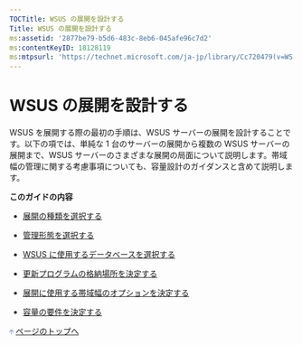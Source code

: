 ```yaml
---
TOCTitle: WSUS の展開を設計する
Title: WSUS の展開を設計する
ms:assetid: '2877be79-b5d6-483c-8eb6-045afe96c7d2'
ms:contentKeyID: 18128119
ms:mtpsurl: 'https://technet.microsoft.com/ja-jp/library/Cc720479(v=WS.10)'
---
```


WSUS の展開を設計する
=====================

WSUS を展開する際の最初の手順は、WSUS サーバーの展開を設計することです。以下の項では、単純な 1 台のサーバーの展開から複数の WSUS サーバーの展開まで、WSUS サーバーのさまざまな展開の局面について説明します。帯域幅の管理に関する考慮事項についても、容量設計のガイダンスと含めて説明します。

**このガイドの内容**

-   [展開の種類を選択する](https://www.microsoft.com/japan/technet/prodtechnol/windowsserver2003/library/wsus/wsusdeploymentguidetc/bc61fb16-13d4-4b3e-b547-fae6a0d5b7bc.mspx)

-   [管理形態を選択する](https://www.microsoft.com/japan/technet/prodtechnol/windowsserver2003/library/wsus/wsusdeploymentguidetc/c18ab8e3-b76d-46a8-84e6-b46adb778098.mspx)

-   [WSUS に使用するデータベースを選択する](https://www.microsoft.com/japan/technet/prodtechnol/windowsserver2003/library/wsus/wsusdeploymentguidetc/86b1e90d-307d-4b35-88a1-84baccd1ff63.mspx)

-   [更新プログラムの格納場所を決定する](https://www.microsoft.com/japan/technet/prodtechnol/windowsserver2003/library/wsus/wsusdeploymentguidetc/3102c059-d7a4-49d8-8de8-299e730bb109.mspx)

-   [展開に使用する帯域幅のオプションを決定する](https://www.microsoft.com/japan/technet/prodtechnol/windowsserver2003/library/wsus/wsusdeploymentguidetc/8001cd1d-8c32-4962-8bad-9dede4cd90e5.mspx)

-   [容量の要件を決定する](https://www.microsoft.com/japan/technet/prodtechnol/windowsserver2003/library/wsus/wsusdeploymentguidetc/cd484776-86cb-41ca-8250-f771d77a9cb6.mspx)

![](images/Cc720479.arrow_px_up(ja-jp,WS.10).gif) [ページのトップへ](#ctl00_rs1_eb1_panel1)
